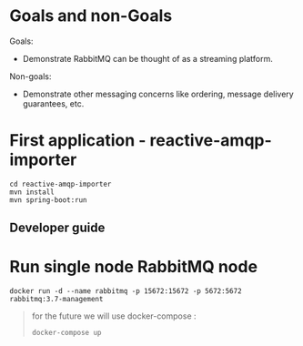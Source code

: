 # Goals and non-Goals
Goals:
- Demonstrate RabbitMQ can be thought of as a streaming platform.  

Non-goals:
- Demonstrate other messaging concerns like ordering, message delivery guarantees, etc.

# First application - reactive-amqp-importer 

```
cd reactive-amqp-importer
mvn install
mvn spring-boot:run
```

## Developer guide

# Run single node RabbitMQ node
```
docker run -d --name rabbitmq -p 15672:15672 -p 5672:5672 rabbitmq:3.7-management
```

> for the future we will use docker-compose :
> ```
> docker-compose up
> ```

